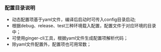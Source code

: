 ### 配置目录说明

- 动态配置项基于yaml文件，编译后启动时可传入config目录启动;
- 根据debug、release、test三种环境载入配置，配置文件于对应环境的目录中；
- 可使用ginger-cli工具，根据yaml文件生成配置项解析代码；
- 除yaml文件配置外，配置项也可用常数；